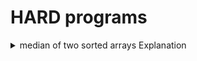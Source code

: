 # HARD programs

<details>
<summary>median of two sorted arrays Explanation</summary>

- _Brute_
  - Brute solution: 
  
- _Efficient_
  - Efficient solution: 
</details>